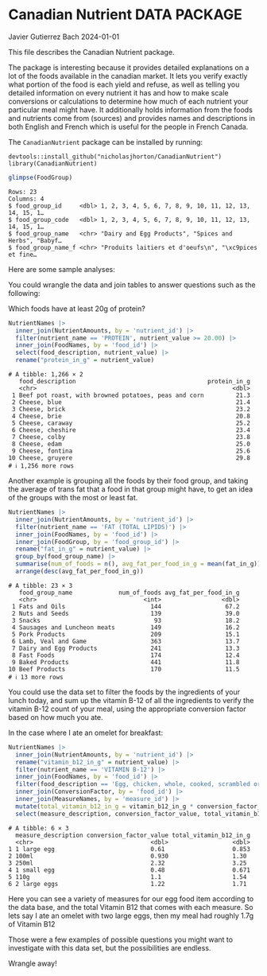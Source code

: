 # Canadian Nutrient DATA PACKAGE
Javier Gutierrez Bach
2024-01-01

This file describes the Canadian Nutrient package.

The package is interesting because it provides detailed explanations on
a lot of the foods available in the canadian market. It lets you verify
exactly what portion of the food is each yield and refuse, as well as
telling you detailed information on every nutrient it has and how to
make scale conversions or calculations to determine how much of each
nutrient your particular meal might have. It additionally holds
information from the foods and nutrients come from (sources) and
provides names and descriptions in both English and French which is
useful for the people in French Canada.

The `CanadianNutrient` package can be installed by running:

    devtools::install_github("nicholasjhorton/CanadianNutrient")
    library(CanadianNutrient)

``` r
glimpse(FoodGroup)
```

    Rows: 23
    Columns: 4
    $ food_group_id     <dbl> 1, 2, 3, 4, 5, 6, 7, 8, 9, 10, 11, 12, 13, 14, 15, 1…
    $ food_group_code   <dbl> 1, 2, 3, 4, 5, 6, 7, 8, 9, 10, 11, 12, 13, 14, 15, 1…
    $ food_group_name   <chr> "Dairy and Egg Products", "Spices and Herbs", "Babyf…
    $ food_group_name_f <chr> "Produits laitiers et d'oeufs\n", "\xc9pices et fine…

Here are some sample analyses:

You could wrangle the data and join tables to answer questions such as
the following:

Which foods have at least 20g of protein?

``` r
NutrientNames |> 
  inner_join(NutrientAmounts, by = 'nutrient_id') |> 
  filter(nutrient_name == 'PROTEIN', nutrient_value >= 20.00) |> 
  inner_join(FoodNames, by = 'food_id') |> 
  select(food_description, nutrient_value) |> 
  rename("protein_in_g" = nutrient_value)
```

    # A tibble: 1,266 × 2
       food_description                                     protein_in_g
       <chr>                                                       <dbl>
     1 Beef pot roast, with browned potatoes, peas and corn         21.3
     2 Cheese, blue                                                 21.4
     3 Cheese, brick                                                23.2
     4 Cheese, brie                                                 20.8
     5 Cheese, caraway                                              25.2
     6 Cheese, cheshire                                             23.4
     7 Cheese, colby                                                23.8
     8 Cheese, edam                                                 25.0
     9 Cheese, fontina                                              25.6
    10 Cheese, gruyere                                              29.8
    # ℹ 1,256 more rows

Another example is grouping all the foods by their food group, and
taking the average of trans fat that a food in that group might have, to
get an idea of the groups with the most or least fat.

``` r
NutrientNames |> 
  inner_join(NutrientAmounts, by = 'nutrient_id') |> 
  filter(nutrient_name == 'FAT (TOTAL LIPIDS)') |> 
  inner_join(FoodNames, by = 'food_id') |> 
  inner_join(FoodGroup, by = 'food_group_id') |> 
  rename("fat_in_g" = nutrient_value) |> 
  group_by(food_group_name) |> 
  summarise(num_of_foods = n(), avg_fat_per_food_in_g = mean(fat_in_g)) |> 
  arrange(desc(avg_fat_per_food_in_g))
```

    # A tibble: 23 × 3
       food_group_name             num_of_foods avg_fat_per_food_in_g
       <chr>                              <int>                 <dbl>
     1 Fats and Oils                        144                  67.2
     2 Nuts and Seeds                       139                  39.0
     3 Snacks                                93                  18.2
     4 Sausages and Luncheon meats          149                  16.2
     5 Pork Products                        209                  15.1
     6 Lamb, Veal and Game                  363                  13.7
     7 Dairy and Egg Products               241                  13.3
     8 Fast Foods                           174                  12.4
     9 Baked Products                       441                  11.8
    10 Beef Products                        170                  11.5
    # ℹ 13 more rows

You could use the data set to filter the foods by the ingredients of
your lunch today, and sum up the vitamin B-12 of all the ingredients to
verify the vitamin B-12 count of your meal, using the appropriate
conversion factor based on how much you ate.

In the case where I ate an omelet for breakfast:

``` r
NutrientNames |> 
  inner_join(NutrientAmounts, by = 'nutrient_id') |> 
  rename("vitamin_b12_in_g" = nutrient_value) |> 
  filter(nutrient_name == 'VITAMIN B-12') |> 
  inner_join(FoodNames, by = 'food_id') |> 
  filter(food_description == 'Egg, chicken, whole, cooked, scrambled or omelet') |> 
  inner_join(ConversionFactor, by = 'food_id') |> 
  inner_join(MeasureNames, by = 'measure_id') |> 
  mutate(total_vitamin_b12_in_g = vitamin_b12_in_g * conversion_factor_value) |> 
  select(measure_description, conversion_factor_value, total_vitamin_b12_in_g)
```

    # A tibble: 6 × 3
      measure_description conversion_factor_value total_vitamin_b12_in_g
      <chr>                                 <dbl>                  <dbl>
    1 1 large egg                           0.61                   0.853
    2 100ml                                 0.930                  1.30 
    3 250ml                                 2.32                   3.25 
    4 1 small egg                           0.48                   0.671
    5 110g                                  1.1                    1.54 
    6 2 large eggs                          1.22                   1.71 

Here you can see a variety of measures for our egg food item according
to the data base, and the total Vitamin B12 that comes with each
measure. So lets say I ate an omelet with two large eggs, then my meal
had roughly 1.7g of Vitamin B12

Those were a few examples of possible questions you might want to
investigate with this data set, but the possibilities are endless.

Wrangle away!
